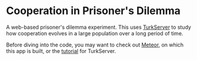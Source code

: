# Cooperation in Prisoner's Dilemma

A web-based prisoner's dilemma experiment. This uses [TurkServer](https://github.com/HarvardEconCS/turkserver-meteor) to study how cooperation evolves in a large population over a long period of time.

Before diving into the code, you may want to check out [Meteor](https://www.meteor.com/), on which this app is built, or the [tutorial](http://virtuallab.github.io/) for TurkServer.
